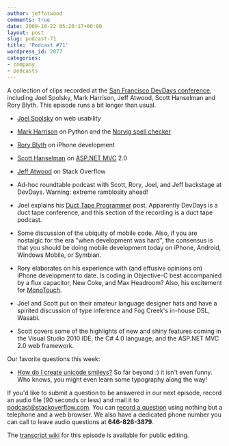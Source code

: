 ```yaml
---
author: jeffatwood
comments: true
date: 2009-10-22 05:20:17+00:00
layout: post
slug: podcast-71
title: 'Podcast #71'
wordpress_id: 2077
categories:
- company
- podcasts
---
```


A collection of clips recorded at the [San Francisco DevDays conference](http://stackoverflow.carsonified.com/events/sanfrancisco/), including Joel Spolsky, Mark Harrison, Jeff Atwood, Scott Hanselman and Rory Blyth. This episode runs a bit longer than usual.






  * [Joel Spolsky](http://stackoverflow.com/users/4/joel-spolsky) on web usability  



  * [Mark Harrison](http://stackoverflow.com/users/116/mark-harrison) on Python and the [Norvig spell checker](http://norvig.com/spell-correct.html)  



  * [Rory Blyth](http://stackoverflow.com/users/183801/rory-blyth) on iPhone development


  * [Scott Hanselman](http://stackoverflow.com/users/6380/scott-hanselman) on [ASP.NET MVC](http://www.asp.net/mvc/) 2.0


  * [Jeff Atwood](http://stackoverflow.com/users/1/jeff-atwood) on Stack Overflow


  * Ad-hoc roundtable podcast with Scott, Rory, Joel, and Jeff backstage at DevDays. Warning: extreme ramblosity ahead!


  * Joel explains his [Duct Tape Programmer](http://www.joelonsoftware.com/items/2009/09/23.html) post. Apparently DevDays is a duct tape conference, and this section of the recording is a duct tape podcast.


  * Some discussion of the ubiquity of mobile code. Also, if you are nostalgic for the era "when development was hard", the consensus is that you should be doing mobile development today on iPhone, Android, Windows Mobile, or Symbian.


  * Rory elaborates on his experience with (and effusive opinions on)  iPhone development to date. Is coding in Objective-C best accompanied by a flux capacitor, New Coke, and Max Headroom? Also, his excitement for [MonoTouch](http://monotouch.net).


  * Joel and Scott put on their amateur language designer hats and have a spirited discussion of type inference and Fog Creek's in-house DSL, Wasabi.


  * Scott covers some of the highlights of new and shiny features coming in the Visual Studio 2010 IDE, the C# 4.0 language, and the ASP.NET MVC 2.0 web framework.




Our favorite questions this week:






  * [How do I create unicode smileys?](http://superuser.com/questions/52671/how-do-i-create-unicode-smilies-like) So far beyond :) it isn't even funny. Who knows, you might even learn some typography along the way!




If you'd like to submit a question to be answered in our next episode, record an audio file (90 seconds or less) and mail it to [podcast@stackoverflow.com](mailto:podcast@stackoverflow.com). You can [record a question](http://blog.stackoverflow.com/index.php/2008/05/recording-podcast-questions-using-your-telephone/) using nothing but a telephone and a web browser. We also have a dedicated phone number you can call to leave audio questions at **646-826-3879**.






The [transcript wiki](https://stackoverflow.fogbugz.com/default.asp?W29090) for this episode is available for public editing.

